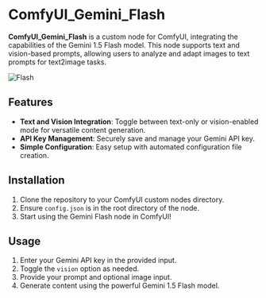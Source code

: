 # ComfyUI_Gemini_Flash

**ComfyUI_Gemini_Flash** is a custom node for ComfyUI, integrating the capabilities of the Gemini 1.5 Flash model. This node supports text and vision-based prompts, allowing users to analyze and adapt images to text prompts for text2image tasks.


![Flash](https://github.com/ShmuelRonen/ComfyUI_Gemini_Flash/assets/80190186/6daa2aaf-72c6-4e2a-98bb-f75620b34717)

## Features

- **Text and Vision Integration**: Toggle between text-only or vision-enabled mode for versatile content generation.
- **API Key Management**: Securely save and manage your Gemini API key.
- **Simple Configuration**: Easy setup with automated configuration file creation.

## Installation

1. Clone the repository to your ComfyUI custom nodes directory.
2. Ensure `config.json` is in the root directory of the node.
3. Start using the Gemini Flash node in ComfyUI!

## Usage

1. Enter your Gemini API key in the provided input.
2. Toggle the `vision` option as needed.
3. Provide your prompt and optional image input.
4. Generate content using the powerful Gemini 1.5 Flash model.
